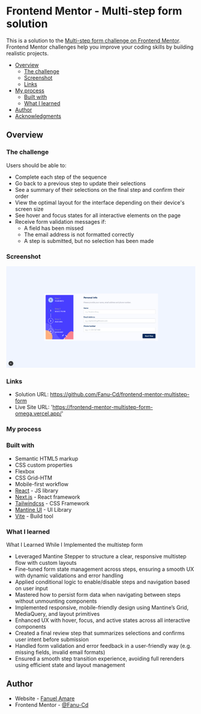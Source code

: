 # Frontend Mentor - Multi-step form solution

This is a solution to the [Multi-step form challenge on Frontend Mentor](https://www.frontendmentor.io/challenges/multistep-form-YVAnSdqQBJ). Frontend Mentor challenges help you improve your coding skills by building realistic projects. 

- [Overview](#overview)
  - [The challenge](#the-challenge)
  - [Screenshot](#screenshot)
  - [Links](#links)
- [My process](#my-process)
  - [Built with](#built-with)
  - [What I learned](#what-i-learned)
- [Author](#author)
- [Acknowledgments](#acknowledgments)

## Overview

### The challenge

Users should be able to:

- Complete each step of the sequence
- Go back to a previous step to update their selections
- See a summary of their selections on the final step and confirm their order
- View the optimal layout for the interface depending on their device's screen size
- See hover and focus states for all interactive elements on the page
- Receive form validation messages if:
  - A field has been missed
  - The email address is not formatted correctly
  - A step is submitted, but no selection has been made

### Screenshot

![Screenshot](image.png)

### Links

- Solution URL: https://github.com/Fanu-Cd/frontend-mentor-multistep-form
- Live Site URL: 'https://frontend-mentor-multistep-form-omega.vercel.app/'

### My process

### Built with

- Semantic HTML5 markup
- CSS custom properties
- Flexbox
- CSS Grid-HTM
- Mobile-first workflow
- [React](https://reactjs.org/) - JS library
- [Next.js](https://nextjs.org/) - React framework
- [Tailwindcss](https://tailwindcss.com/) - CSS Framework
- [Mantine UI](https://mantine.dev/) - UI Library
- [Vite](https://vite.dev/) - Build tool

### What I learned

What I Learned While I Implemented the multistep form

- Leveraged Mantine Stepper to structure a clear, responsive multistep flow with custom layouts
- Fine-tuned form state management across steps, ensuring a smooth UX with dynamic validations and error handling
- Applied conditional logic to enable/disable steps and navigation based on user input
- Mastered how to persist form data when navigating between steps without unmounting components
- Implemented responsive, mobile-friendly design using Mantine’s Grid, MediaQuery, and layout primitives
- Enhanced UX with hover, focus, and active states across all interactive components
- Created a final review step that summarizes selections and confirms user intent before submission
- Handled form validation and error feedback in a user-friendly way (e.g. missing fields, invalid email formats)
- Ensured a smooth step transition experience, avoiding full rerenders using efficient state and layout management


## Author

- Website - [Fanuel Amare](http://fanuel-amare-personal-portfolio-v2.vercel.app/)
- Frontend Mentor - [@Fanu-Cd](https://www.frontendmentor.io/profile/Fanu-Cd)
